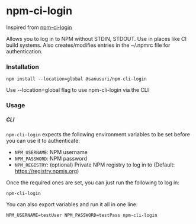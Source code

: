 # npm-ci-login
Inspired from [npm-ci-login](https://github.com/postmanlabs/npm-cli-login)

Allows you to log in to NPM without STDIN, STDOUT. Use in places like CI build systems.
Also creates/modifies entries in the ~/.npmrc file for authentication.

### Installation

    npm install --location=global @sanusuri/npm-cli-login

Use --location=global flag to use npm-cli-login via the CLI

### Usage

##### CLI

`npm-cli-login` expects the following environment variables to be set before you can use it to authenticate:

- `NPM_USERNAME`: NPM username
- `NPM_PASSWORD`: NPM password
- `NPM_REGISTRY`: (optional) Private NPM registry to log in to (Default: https://registry.npmjs.org)

Once the required ones are set, you can just run the following to log in:

    npm-cli-login

You can also export variables and run it all in one line:

    NPM_USERNAME=testUser NPM_PASSWORD=testPass npm-cli-login

